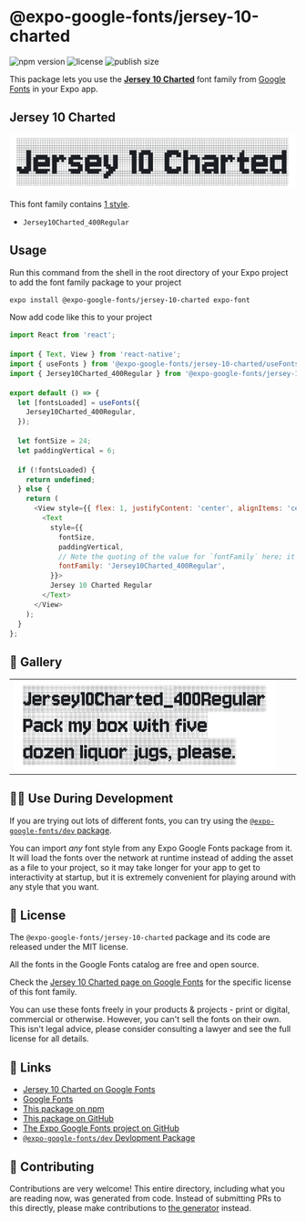 # @expo-google-fonts/jersey-10-charted

![npm version](https://flat.badgen.net/npm/v/@expo-google-fonts/jersey-10-charted)
![license](https://flat.badgen.net/github/license/expo/google-fonts)
![publish size](https://flat.badgen.net/packagephobia/install/@expo-google-fonts/jersey-10-charted)

This package lets you use the [**Jersey 10 Charted**](https://fonts.google.com/specimen/Jersey+10+Charted) font family from [Google Fonts](https://fonts.google.com/) in your Expo app.

## Jersey 10 Charted

![Jersey 10 Charted](./font-family.png)

This font family contains [1 style](#-gallery).

- `Jersey10Charted_400Regular`

## Usage

Run this command from the shell in the root directory of your Expo project to add the font family package to your project
```sh
expo install @expo-google-fonts/jersey-10-charted expo-font
```

Now add code like this to your project
```js
import React from 'react';

import { Text, View } from 'react-native';
import { useFonts } from '@expo-google-fonts/jersey-10-charted/useFonts';
import { Jersey10Charted_400Regular } from '@expo-google-fonts/jersey-10-charted/400Regular';

export default () => {
  let [fontsLoaded] = useFonts({
    Jersey10Charted_400Regular,
  });

  let fontSize = 24;
  let paddingVertical = 6;

  if (!fontsLoaded) {
    return undefined;
  } else {
    return (
      <View style={{ flex: 1, justifyContent: 'center', alignItems: 'center' }}>
        <Text
          style={{
            fontSize,
            paddingVertical,
            // Note the quoting of the value for `fontFamily` here; it expects a string!
            fontFamily: 'Jersey10Charted_400Regular',
          }}>
          Jersey 10 Charted Regular
        </Text>
      </View>
    );
  }
};

```

## 🔡 Gallery


||||
|-|-|-|
|![Jersey10Charted_400Regular](.//400Regular/Jersey10Charted_400Regular.ttf.png)||||


## 👩‍💻 Use During Development

If you are trying out lots of different fonts, you can try using the [`@expo-google-fonts/dev` package](https://github.com/expo/google-fonts/tree/master/font-packages/dev#readme).

You can import *any* font style from any Expo Google Fonts package from it. It will load the fonts
over the network at runtime instead of adding the asset as a file to your project, so it may take longer
for your app to get to interactivity at startup, but it is extremely convenient
for playing around with any style that you want.

## 📖 License

The `@expo-google-fonts/jersey-10-charted` package and its code are released under the MIT license.

All the fonts in the Google Fonts catalog are free and open source.

Check the [Jersey 10 Charted page on Google Fonts](https://fonts.google.com/specimen/Jersey+10+Charted) for the specific license of this font family.

You can use these fonts freely in your products & projects - print or digital, commercial or otherwise. However, you can't sell the fonts on their own. This isn't legal advice, please consider consulting a lawyer and see the full license for all details.

## 🔗 Links

- [Jersey 10 Charted on Google Fonts](https://fonts.google.com/specimen/Jersey+10+Charted)
- [Google Fonts](https://fonts.google.com/)
- [This package on npm](https://www.npmjs.com/package/@expo-google-fonts/jersey-10-charted)
- [This package on GitHub](https://github.com/expo/google-fonts/tree/master/font-packages/jersey-10-charted)
- [The Expo Google Fonts project on GitHub](https://github.com/expo/google-fonts)
- [`@expo-google-fonts/dev` Devlopment Package](https://github.com/expo/google-fonts/tree/master/font-packages/dev)

## 🤝 Contributing

Contributions are very welcome! This entire directory, including what you are reading now, was generated from code. Instead of submitting PRs to this directly, please make contributions to [the generator](https://github.com/expo/google-fonts/tree/master/packages/generator) instead.

